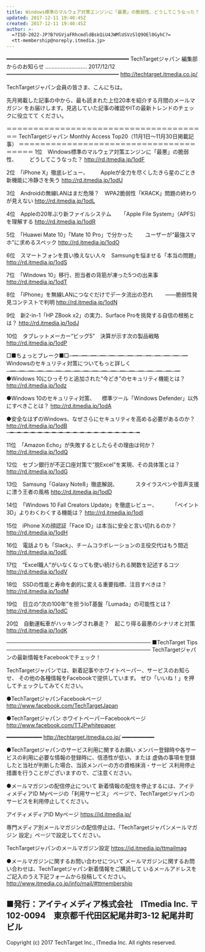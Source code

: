 ```yaml
---
title: Windows標準のマルウェア対策エンジンに「最悪」の脆弱性、どうしてこうなった？【TechTarget月間ランキング 17/12/12】
updated: 2017-12-11 19:40:45Z
created: 2017-12-11 19:40:45Z
author: >-
  =?ISO-2022-JP?B?VGVjaFRhcmdldBskQiU4JWMlUSVzSlQ9OEl0GyhC?=
  <tt-membership@noreply.itmedia.jp>
---
```


━━━━━━━━━━━━━━━━━━━━━━━━━━━━━━━━━━━━━━
TechTargetジャパン 編集部からのお知らせ ……………………… 2017/12/12
━━━━━━━━━━━━━━━━━━━━━ http://techtarget.itmedia.co.jp/

TechTargetジャパン会員の皆さま、こんにちは。

先月掲載した記事の中から、最も読まれた上位20本を紹介する月間のメールマガジン
をお届けします。見逃していた記事の確認やITの最新トレンドのチェックに役立てて
ください。

＝＝＝＝＝＝＝＝＝＝＝＝＝＝＝＝＝＝＝＝＝＝＝＝＝＝＝＝＝＝＝＝＝＝＝＝＝＝
TechTargetジャパン Monthly Access Top20（11月1日〜11月30日掲載記事）
＝＝＝＝＝＝＝＝＝＝＝＝＝＝＝＝＝＝＝＝＝＝＝＝＝＝＝＝＝＝＝＝＝＝＝＝＝＝
1位　Windows標準のマルウェア対策エンジンに「最悪」の脆弱性、
　　どうしてこうなった？
http://rd.itmedia.jp/1odF

2位　「iPhone X」徹底レビュー、
　　Appleが全力を尽くしたきら星のごとき新機能に冷静さを失う
http://rd.itmedia.jp/1odU

3位　Androidの無線LANはまだ危険？　WPA2脆弱性「KRACK」問題の終わりが見えない
http://rd.itmedia.jp/1odL

4位　Appleの20年ぶり新ファイルシステム
　　「Apple File System」（APFS）を理解する
http://rd.itmedia.jp/1odR

5位　「Huawei Mate 10」「Mate 10 Pro」で分かった
　　ユーザーが“最強スマホ”に求めるスペック
http://rd.itmedia.jp/1odO

6位　スマートフォンを買い換えない人々　Samsungを悩ませる「本当の問題」
http://rd.itmedia.jp/1odS

7位　「Windows 10」移行、担当者の背筋が凍った5つの出来事
http://rd.itmedia.jp/1odT

8位　「iPhone」を無線LANにつなぐだけでデータ流出の恐れ
　　——脆弱性発見コンテストで判明
http://rd.itmedia.jp/1odN

9位　新2-in-1「HP ZBook x2」の実力、Surface Proを挑発する自信の根拠とは？
http://rd.itmedia.jp/1odJ

10位　タブレットメーカー“ビッグ5”　決算が示す次の製品戦略
http://rd.itmedia.jp/1odP

□■ちょっとブレーク■□─━─━─━─━─━─━─━─━─━─━─━─━─━
Windowsのセキュリティ対策についてもっと詳しく
─━─━─━─━─━─━─━─━─━─━─━─━─━─━─━─━─━─━─━
●Windows 10にひっそりと追加された“今どき”のセキュリティ機能とは？
http://rd.itmedia.jp/1odz

●Windows 10のセキュリティ対策、
　標準ツール「Windows Defender」以外にすべきことは？
http://rd.itmedia.jp/1odA

●安全なはずのWindows、なぜさらにセキュリティを高める必要があるのか？
http://rd.itmedia.jp/1odB
─━─━─━─━─━─━─━─━─━─━─━─━─━─━─━─━─━─━─━

11位　「Amazon Echo」が失敗するとしたらその理由は何か？
http://rd.itmedia.jp/1odQ

12位　セブン銀行が不正口座対策で“脱Excel”を実現、その具体策とは？
http://rd.itmedia.jp/1odG

13位　Samsung「Galaxy Note8」徹底解説、
　　　スタイラスペンや音声支援に漂う王者の風格
http://rd.itmedia.jp/1odD

14位　「Windows 10 Fall Creators Update」を徹底レビュー、
　　　「ペイント3D」よりわくわくする機能は？
http://rd.itmedia.jp/1odI

15位　iPhone Xの顔認証「Face ID」は本当に安全と言い切れるのか？
http://rd.itmedia.jp/1odH

16位　電話よりも「Slack」、チームコラボレーションの主役交代はもう間近
http://rd.itmedia.jp/1odE

17位　“Excel職人”がいなくなっても使い続けられる関数を記述するコツ
http://rd.itmedia.jp/1odV

18位　SSDの性能と寿命を劇的に変える重要指標、注目すべきは？
http://rd.itmedia.jp/1odM

19位　日立の“次の100年”を担うIoT基盤「Lumada」の可能性とは？
http://rd.itmedia.jp/1odC

20位　自動運転車がハッキングされ暴走？　起こり得る最悪のシナリオと対策
http://rd.itmedia.jp/1odK

──────────────────────────────────────
■TechTarget Tips
──────────────────────────────────────
TechTargetジャパンの最新情報をFacebookでチェック！

TechTargetジャパンでは、新着記事やホワイトペーパー、サービスのお知らせ、
その他の各種情報をFacebookで提供しています。
ぜひ「いいね！」を押してチェックしてみてください。

●TechTargetジャパンFacebookページ
http://www.facebook.com/TechTargetJapan

●TechTargetジャパン ホワイトペーパーFacebookページ
http://www.facebook.com/TTJPwhitepaper

━━━━━━━━━━━ http://techtarget.itmedia.co.jp/ ━━━━━━━━━━

●TechTargetジャパンのサービス利用に関するお願い
メンバー登録時や各サービスの利用に必要な情報の登録時に、信憑性が低い、または
虚偽の事項を登録したと当社が判断した場合、当該メンバーの方の資格抹消・サービ
ス利用停止措置を行うことがございますので、ご注意ください。

●メールマガジンの配信停止について
新着情報の配信を停止するには、アイティメディアID Myページの「利用サービス」
ページで、TechTargetジャパンのサービスを利用停止してください。

アイティメディアID Myページ
https://id.itmedia.jp/

専門メディア別メールマガジンの配信停止は、「TechTargetジャパンメールマガジン
設定」ページで設定してください。

TechTargetジャパンのメールマガジン設定
https://id.itmedia.jp/ttmailmag

●メールマガジンに関するお問い合わせについて
メールマガジンに関するお問い合わせは、TechTargetジャパン新着情報をご購読して
いるメールアドレスをご記入のうえ下記フォームから投稿してください。
http://www.itmedia.co.jp/info/mail/#ttmembership

■発行：アイティメディア株式会社　ITmedia Inc.
〒102-0094　東京都千代田区紀尾井町3-12 紀尾井町ビル
----------------------------------------------------------------------------
Copyright (c) 2017 TechTarget Inc., ITmedia Inc. All rights reserved.